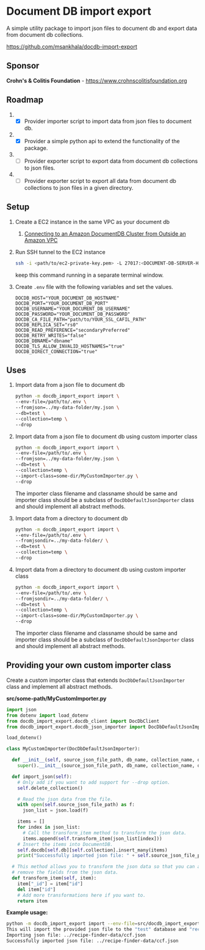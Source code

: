 # Document DB import export

A simple utility package to import json files to document db and export data from document db collections.

https://github.com/msankhala/docdb-import-export

## Sponsor

**Crohn's & Colitis Foundation** - https://www.crohnscolitisfoundation.org

## Roadmap

1. - [x] Provider importer script to import data from json files to document db.
1. - [x] Provider a simple python api to extend the functionality of the package.
1. - [ ] Provider exporter script to export data from document db collections to json files.
1. - [ ] Provider exporter script to export all data from document db collections to json files in a given directory.

## Setup

1. Create a EC2 instance in the same VPC as your document db
    1. [Connecting to an Amazon DocumentDB Cluster from Outside an Amazon VPC](https://docs.aws.amazon.com/documentdb/latest/developerguide/connect-from-outside-a-vpc.html)
1. Run SSH tunnel to the EC2 instance

    ```sh
    ssh -i <path/to/ec2-private-key.pem> -L 27017:<DOCUMENT-DB-SERVER-HOSTNAME>:27017 ec2-user@EC2-INSTANCE-DNS-ENDPOINT -N
    ```

    keep this command running in a separate terminal window.

1. Create `.env` file with the following variables and set the values.

    ```env
    DOCDB_HOST="YOUR_DOCUMENT_DB_HOSTNAME"
    DOCDB_PORT="YOUR_DOCUMENT_DB_PORT"
    DOCDB_USERNAME="YOUR_DOCUMENT_DB_USERNAME"
    DOCDB_PASSWORD="YOUR_DOCUMENT_DB_PASSWORD"
    DOCDB_CA_FILE_PATH="path/to/YOUR_SSL_CAFIL_PATH"
    DOCDB_REPLICA_SET="rs0"
    DOCDB_READ_PREFERENCE="secondaryPreferred"
    DOCDB_RETRY_WRITES="false"
    DOCDB_DBNAME="dbname"
    DOCDB_TLS_ALLOW_INVALID_HOSTNAMES="true"
    DOCDB_DIRECT_CONNECTION="true"
    ```

## Uses

1. Import data from a json file to document db

    ```sh
    python -m docdb_import_export import \
    --env-file=/path/to/.env \
    --fromjson=../my-data-folder/my.json \
    --db=test \
    --collection=temp \
    --drop
    ```

1. Import data from a json file to document db using custom importer class

    ```sh
    python -m docdb_import_export import \
    --env-file=/path/to/.env \
    --fromjson=../my-data-folder/my.json \
    --db=test \
    --collection=temp \
    --import-class=some-dir/MyCustomImporter.py \
    --drop
    ```

    The importer class filename and classname should be same and importer class should be a subclass of `DocDbDefaultJsonImporter` class and should implement all abstract methods.

1. Import data from a directory to document db

    ```sh
    python -m docdb_import_export import \
    --env-file=/path/to/.env \
    --fromjsondir=../my-data-folder/ \
    --db=test \
    --collection=temp \
    --drop
    ```

1. Import data from a directory to document db using custom importer class

    ```sh
    python -m docdb_import_export import \
    --env-file=/path/to/.env \
    --fromjsondir=../my-data-folder/ \
    --db=test \
    --collection=temp \
    --import-class=some-dir/MyCustomImporter.py \
    --drop
    ```

    The importer class filename and classname should be same and importer class should be a subclass of `DocDbDefaultJsonImporter` class and should implement all abstract methods.

## Providing your own custom importer class

Create a custom importer class that extends `DocDbDefaultJsonImporter` class and implement all abstract methods.

**src/some-path/MyCustomImporter.py**

```python
import json
from dotenv import load_dotenv
from docdb_import_export.docdb_client import DocDbClient
from docdb_import_export.docdb_json_importer import DocDbDefaultJsonImporter

load_dotenv()

class MyCustomImporter(DocDbDefaultJsonImporter):

  def __init__(self, source_json_file_path, db_name, collection_name, drop_collection, update):
    super().__init__(source_json_file_path, db_name, collection_name, drop_collection, update)

  def import_json(self):
    # Only add if you want to add support for --drop option.
    self.delete_collection()

    # Read the json data from the file.
    with open(self.source_json_file_path) as f:
      json_list = json.load(f)

    items = []
    for index in json_list:
      # Call the transform_item method to transform the json data.
      items.append(self.transform_item(json_list[index]))
    # Insert the items into DocumentDB.
    self.docdb[self.db][self.collection].insert_many(items)
    print("Successfully imported json file: " + self.source_json_file_path)

  # This method allows you to transform the json data so that you can add or
  # remove the fields from the json data.
  def transform_item(self, item):
    item["_id"] = item["id"]
    del item["id"]
    # Add more transformations here if you want to.
    return item
```

**Example usage:**

```bash
python -m docdb_import_export import --env-file=src/docdb_import_export/.env --fromjson=../recipe-finder-data/ccf.json --db=test --collection=recipe --import-class=docdb-migration/RecipeImporter.py --drop
This will import the provided json file to the "test" database and "recipe" collection using the custom import class "docdb-migration/RecipeImporter.py". Are you sure you want to continue? [y/N]: y
Importing json file: ../recipe-finder-data/ccf.json
Successfully imported json file: ../recipe-finder-data/ccf.json
```
